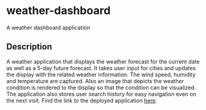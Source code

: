 # weather-dashboard
A weather dashboard application

## Description
A weather application that displays the weather forecast for the current date as well
as a 5-day future forecast. It takes user input for cities and updates the display with the related weather information. The wind speed, humidity and temperature are captured. Also an image that depicts the weather condition is rendered to the display so that the condition can be visualized. The application also stores user search history for easy navigation even on the next visit. Find the link to the deployed application [here](https://brian-machiestay.github.io/weather-dashboard/).